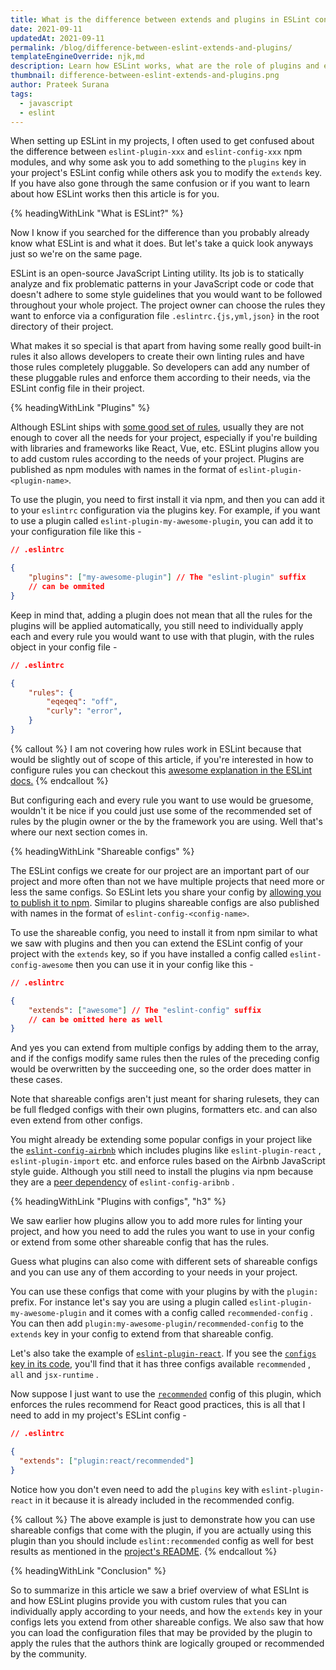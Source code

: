 ```yaml
---
title: What is the difference between extends and plugins in ESLint config
date: 2021-09-11
updatedAt: 2021-09-11
permalink: /blog/difference-between-eslint-extends-and-plugins/
templateEngineOverride: njk,md
description: Learn how ESLint works, what are the role of plugins and extends keys in your ESLint config and how they make ESLint an extremely configurable and versatile JavaScript Linter.
thumbnail: difference-between-eslint-extends-and-plugins.png
author: Prateek Surana
tags:
  - javascript
  - eslint
---
```


When setting up ESLint in my projects, I often used to get confused about the difference between `eslint-plugin-xxx` and `eslint-config-xxx` npm modules, and why some ask you to add something to the `plugins` key in your project's ESLint config while others ask you to modify the `extends` key. If you have also gone through the same confusion or if you want to learn about how ESLint works then this article is for you.




{% headingWithLink "What is ESLint?" %}

Now I know if you searched for the difference than you probably already know what ESLint is and what it does. But let's take a quick look anyways just so we're on the same page.

ESLint is an open-source JavaScript Linting utility. Its job is to statically analyze and fix problematic patterns in your JavaScript code or code that doesn't adhere to some style guidelines that you would want to be followed throughout your whole project. The project owner can choose the rules they want to enforce via a configuration file `.eslintrc.{js,yml,json}` in the root directory of their project.

What makes it so special is that apart from having some really good built-in rules it also allows developers to create their own linting rules and have those rules completely pluggable. So developers can add any number of these pluggable rules and enforce them according to their needs, via the ESLint config file in their project.





{% headingWithLink "Plugins" %}

Although ESLint ships with [some good set of rules](https://eslint.org/docs/rules/), usually they are not enough to cover all the needs for your project, especially if you're building with libraries and frameworks like React, Vue, etc. ESLint plugins allow you to add custom rules according to the needs of your project. Plugins are published as npm modules with names in the format of `eslint-plugin-<plugin-name>`.

To use the plugin, you need to first install it via npm, and then you can add it to your `eslintrc` configuration via the plugins key. For example, if you want to use a plugin called `eslint-plugin-my-awesome-plugin`, you can add it to your configuration file like this -

```json
// .eslintrc

{
	"plugins": ["my-awesome-plugin"] // The "eslint-plugin" suffix 
    // can be ommited
}
```

Keep in mind that, adding a plugin does not mean that all the rules for the plugins will be applied automatically, you still need to individually apply each and every rule you would want to use with that plugin, with the rules object in your config file -

```json
// .eslintrc

{
    "rules": {
        "eqeqeq": "off",
        "curly": "error",
    }
}
```
{% callout %}
I am not covering how rules work in ESLint because that would be slightly out of scope of this article, if you're interested in how to configure rules you can checkout this [awesome explanation in the ESLint docs.](https://eslint.org/docs/user-guide/configuring/rules)
{% endcallout %}

But configuring each and every rule you want to use would be gruesome, wouldn't it be nice if you could just use some of the recommended set of rules by the plugin owner or the by the framework you are using. Well that's where our next section comes in.





{% headingWithLink "Shareable configs" %}

The ESLint configs we create for our project are an important part of our project and more often than not we have multiple projects that need more or less the same configs. So ESLint lets you share your config by [allowing you to publish it to npm](https://eslint.org/docs/developer-guide/shareable-configs#publishing-a-shareable-config). Similar to plugins shareable configs are also published with names in the format of `eslint-config-<config-name>`.

To use the shareable config, you need to install it from npm similar to what we saw with plugins and then you can extend the ESLint config of your project with the `extends` key, so if you have installed a config called `eslint-config-awesome`  then you can use it in your config like this -

```json
// .eslintrc

{
	"extends": ["awesome"] // The "eslint-config" suffix 
    // can be omitted here as well
}
```

And yes you can extend from multiple configs by adding them to the array, and if the configs modify same rules then the rules of the preceding config would be overwritten by the succeeding one, so the order does matter in these cases.

Note that shareable configs aren't just meant for sharing rulesets, they can be full fledged configs with their own plugins, formatters etc. and can also even extend from other configs.

You might already be extending some popular configs in your project like the [`eslint-config-airbnb`](https://github.com/airbnb/javascript/tree/master/packages/eslint-config-airbnb) which includes plugins like `eslint-plugin-react` , `eslint-plugin-import` etc. and enforce rules based on the Airbnb JavaScript style guide. Although you still need to install the plugins via npm because they are a [peer dependency](https://flaviocopes.com/npm-peer-dependencies/) of `eslint-config-aribnb` .





{% headingWithLink "Plugins with configs", "h3" %}

We saw earlier how plugins allow you to add more rules for linting your project, and how you need to add the rules you want to use in your config or extend from some other shareable config that has the rules.

Guess what plugins can also come with different sets of shareable configs and you can use any of them according to your needs in your project. 

You can use these configs that come with your plugins by with the `plugin:` prefix. For instance let's say you are using a plugin called `eslint-plugin-my-awesome-plugin` and it comes with a config called `recommended-config` . You can then add `plugin:my-awesome-plugin/recommended-config` to the `extends` key in your config to extend from that shareable config.

Let's also take the example of [`eslint-plugin-react`](https://github.com/yannickcr/eslint-plugin-react). If you see the [`configs` key in its code](https://github.com/yannickcr/eslint-plugin-react/blob/master/index.js#L118-L179), you'll find that it has three configs available `recommended` , `all` and `jsx-runtime` .

Now suppose I just want to use the [`recommended`](https://github.com/yannickcr/eslint-plugin-react/blob/9c1aee5eab8776b94d9d46cbcfa4bb53a8b4e175/index.js#L119-L152) config of this plugin, which enforces the rules recommend for React good practices, this is all that I need to add in my project's ESLint config -

```json
// .eslintrc

{
  "extends": ["plugin:react/recommended"]
}
```

Notice how you don't even need to add the `plugins` key with `eslint-plugin-react` in it because it is already included in the recommended config.

{% callout %}
The above example is just to demonstrate how you can use shareable configs that come with the plugin, if you are actually using this plugin than you should include `eslint:recommended` config as well for best results as mentioned in the [project's README](https://eslint.org/docs/user-guide/configuring/configuration-files#extending-configuration-files).
{% endcallout %}





{% headingWithLink "Conclusion" %}

So to summarize in this article we saw a brief overview of what ESLInt is and how ESLint plugins provide you with custom rules that you can individually apply according to your needs, and how the `extends` key in your configs lets you extend from other shareable configs. We also saw that how you can load the configuration files that may be provided by the plugin to apply the rules that the authors think are logically grouped or recommended by the community.
